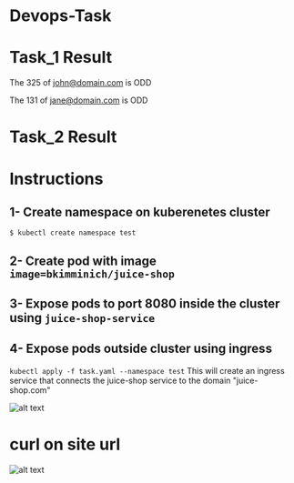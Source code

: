 # Devops-Task

# Task_1 Result
The 325 of john@domain.com is ODD

The 131 of jane@domain.com is ODD

# Task_2 Result
# Instructions
## 1- Create namespace on kuberenetes cluster
```$ kubectl create namespace test```
## 2- Create pod with image ```image=bkimminich/juice-shop```

## 3- Expose pods to port 8080 inside the cluster using ```juice-shop-service```

## 4- Expose pods outside cluster using ingress 
```kubectl apply -f task.yaml --namespace test```
This will create an ingress service that connects the juice-shop service to the domain "juice-shop.com" 

![alt text](./img.png)

# curl on site url 

![alt text](./web.png)
